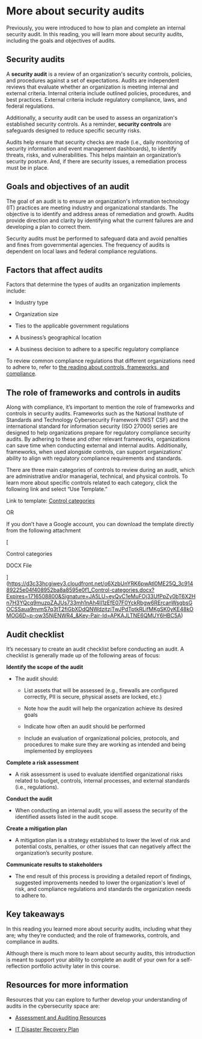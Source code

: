 # More about security audits

Previously, you were introduced to how to plan and complete an internal security audit. In this reading, you will learn more about security audits, including the goals and objectives of audits.

## Security audits

A **security audit** is a review of an organization's security controls, policies, and procedures against a set of expectations. Audits are independent reviews that evaluate whether an organization is meeting internal and external criteria. Internal criteria include outlined policies, procedures, and best practices. External criteria include regulatory compliance, laws, and federal regulations.

Additionally, a security audit can be used to assess an organization's established security controls. As a reminder, **security controls** are safeguards designed to reduce specific security risks. 

Audits help ensure that security checks are made (i.e., daily monitoring of security information and event management dashboards), to identify threats, risks, and vulnerabilities. This helps maintain an organization’s security posture. And, if there are security issues, a remediation process must be in place.

## Goals and objectives of an audit

The goal of an audit is to ensure an organization's information technology (IT) practices are meeting industry and organizational standards. The objective is to identify and address areas of remediation and growth. Audits provide direction and clarity by identifying what the current failures are and developing a plan to correct them. 

Security audits must be performed to safeguard data and avoid penalties and fines from governmental agencies. The frequency of audits is dependent on local laws and federal compliance regulations.

## Factors that affect audits

Factors that determine the types of audits an organization implements include: 

- Industry type
    
- Organization size
    
- Ties to the applicable government regulations
    
- A business’s geographical location
    
- A business decision to adhere to a specific regulatory compliance
    

To review common compliance regulations that different organizations need to adhere to, refer to [the reading about controls, frameworks, and compliance](https://www.coursera.org/learn/foundations-of-cybersecurity/supplement/xu4pr/controls-frameworks-and-compliance).

## The role of frameworks and controls in audits

Along with compliance, it’s important to mention the role of frameworks and controls in security audits. Frameworks such as the National Institute of Standards and Technology Cybersecurity Framework (NIST CSF) and the international standard for information security (ISO 27000) series are designed to help organizations prepare for regulatory compliance security audits. By adhering to these and other relevant frameworks, organizations can save time when conducting external and internal audits. Additionally, frameworks, when used alongside controls, can support organizations’ ability to align with regulatory compliance requirements and standards. 

There are three main categories of controls to review during an audit, which are administrative and/or managerial, technical, and physical controls. To learn more about specific controls related to each category, click the following link and select “Use Template.” 

Link to template: [Control categories](https://docs.google.com/document/d/1Ut_H5A9FHwuQEy6_qG6Lfy3zwF6GSJnj3DZTMaNRWEE/template/preview?resourcekey=0-i4dR5qZFqQyfzr8uk3OOmA)

OR

If you don’t have a Google account, you can download the template directly from the following attachment

[

Control categories

DOCX File







](https://d3c33hcgiwev3.cloudfront.net/o6XzbUnYRK6pwAtl0ME25Q_3c91489225e04f408952ba8a8595e0f1_Control-categories.docx?Expires=1716508800&Signature=JA5LU~eyQvC1eMuFOj33UfPpZy0bT6X2Hn7H3YQcq9muzpZAJUs733mh1nAh4lI1zEfE07F0YckRbgw6RErcanWsgbsGOCSSaua9nvmS7q3tT2fiGbXDdQNWdzitzjTwJPdTptkRLifMKgSK0yKE48kOMOG6D~p-ow35NjENWR4_&Key-Pair-Id=APKAJLTNE6QMUY6HBC5A)

## Audit checklist

It’s necessary to create an audit checklist before conducting an audit. A checklist is generally made up of the following areas of focus:

**Identify the scope of the audit**

- The audit should:
    
    - List assets that will be assessed (e.g., firewalls are configured correctly, PII is secure, physical assets are locked, etc.) 
        
    - Note how the audit will help the organization achieve its desired goals
        
    - Indicate how often an audit should be performed
        
    - Include an evaluation of organizational policies, protocols, and procedures to make sure they are working as intended and being implemented by employees
        

**Complete a risk assessment**

- A risk assessment is used to evaluate identified organizational risks related to budget, controls, internal processes, and external standards (i.e., regulations).
    

**Conduct the audit**

- When conducting an internal audit, you will assess the security of the identified assets listed in the audit scope.
    

**Create a mitigation plan**

- A mitigation plan is a strategy established to lower the level of risk and potential costs, penalties, or other issues that can negatively affect the organization’s security posture. 
    

**Communicate results to stakeholders**

- The end result of this process is providing a detailed report of findings, suggested improvements needed to lower the organization's level of risk, and compliance regulations and standards the organization needs to adhere to.
    

## Key takeaways

In this reading you learned more about security audits, including what they are; why they’re conducted; and the role of frameworks, controls, and compliance in audits. 

Although there is much more to learn about security audits, this introduction is meant to support your ability to complete an audit of your own for a self-reflection portfolio activity later in this course.

## Resources for more information

Resources that you can explore to further develop your understanding of audits in the cybersecurity space are: 

- [Assessment and Auditing Resources](https://www.nist.gov/cyberframework/assessment-auditing-resources)  
    
- [IT Disaster Recovery Plan](https://www.ready.gov/it-disaster-recovery-plan)